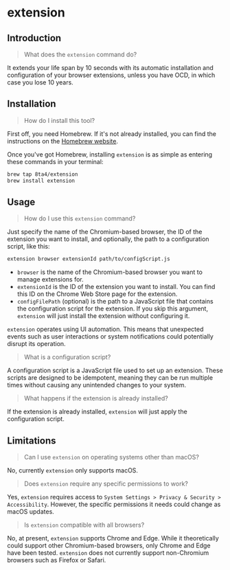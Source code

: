 # extension

## Introduction

> What does the `extension` command do?

It extends your life span by 10 seconds with its automatic installation and configuration of your browser extensions, unless you have OCD, in which case you lose 10 years.

## Installation

> How do I install this tool?

First off, you need Homebrew. If it's not already installed, you can find the instructions on the [Homebrew website](https://brew.sh/).

Once you've got Homebrew, installing `extension` is as simple as entering these commands in your terminal:

```sh
brew tap 8ta4/extension
brew install extension
```

## Usage

> How do I use this `extension` command?

Just specify the name of the Chromium-based browser, the ID of the extension you want to install, and optionally, the path to a configuration script, like this:

```sh
extension browser extensionId path/to/configScript.js
```

- `browser` is the name of the Chromium-based browser you want to manage extensions for.
- `extensionId` is the ID of the extension you want to install. You can find this ID on the Chrome Web Store page for the extension.
- `configFilePath` (optional) is the path to a JavaScript file that contains the configuration script for the extension. If you skip this argument, `extension` will just install the extension without configuring it.

`extension` operates using UI automation. This means that unexpected events such as user interactions or system notifications could potentially disrupt its operation.

> What is a configuration script?

A configuration script is a JavaScript file used to set up an extension. These scripts are designed to be idempotent, meaning they can be run multiple times without causing any unintended changes to your system.

> What happens if the extension is already installed?

If the extension is already installed, `extension` will just apply the configuration script.

## Limitations

> Can I use `extension` on operating systems other than macOS?

No, currently `extension` only supports macOS.

> Does `extension` require any specific permissions to work?

Yes, `extension` requires access to `System Settings > Privacy & Security > Accessibility`. However, the specific permissions it needs could change as macOS updates.

> Is `extension` compatible with all browsers?

No, at present, `extension` supports Chrome and Edge. While it theoretically could support other Chromium-based browsers, only Chrome and Edge have been tested. `extension` does not currently support non-Chromium browsers such as Firefox or Safari.

